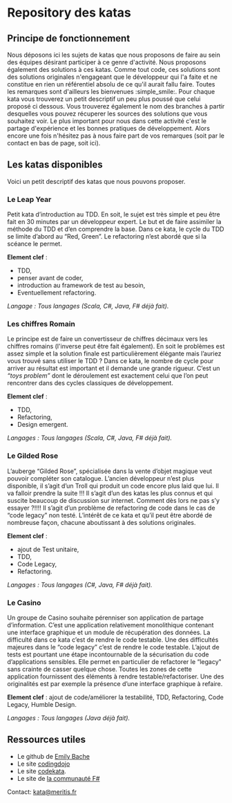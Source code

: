 # Repository des katas #

## Principe de fonctionnement

Nous déposons ici les sujets de katas que nous proposons de faire au sein des équipes désirant participer à ce genre d'activité. Nous proposons également des solutions à ces katas. Comme tout code, ces solutions sont des solutions originales n'engageant que le développeur qui l'a faite et ne constitue en rien un référentiel absolu de ce qu'il aurait fallu faire. Toutes les remarques sont d'ailleurs les bienvenues :simple_smile:.
Pour chaque kata vous trouverez un petit descriptif un peu plus poussé que celui proposé ci dessous. Vous trouverez également le nom des branches à partir desquelles vous pouvez récuperer les sources des solutions que vous souhaitez voir.
Le plus important pour nous dans cette activité c'est le partage d'expérience et les bonnes pratiques de développement. Alors encore une fois n'hésitez pas à nous faire part de vos remarques (soit par le contact en bas de page, soit ici).

## Les katas disponibles

Voici un petit descriptif des katas que nous pouvons proposer.

### Le Leap Year

Petit kata d’introduction au TDD. En soit, le sujet est très simple et peu être fait en 30 minutes par un développeur expert. Le but et de faire assimiler la méthode du TDD et d’en comprendre la base. Dans ce kata, le cycle du TDD se limite d’abord au “Red, Green”. Le refactoring n’est abordé que si la scéance le permet.

**Element clef** :
* TDD,
* penser avant de coder,
* introduction au framework de test au besoin,
* Eventuellement refactoring.

*Langage : Tous langages (Scala, C#, Java, F# déjà fait).*

### Les chiffres Romain

Le principe est de faire un convertisseur de chiffres décimaux vers les chiffres romains (l'inverse peut être fait également). En soit le problèmes est assez simple et la solution finale est particulièrement élégante mais l’auriez vous trouvé sans utiliser le TDD ?
Dans ce kata, le nombre de cycle pour arriver au résultat est important et il demande une grande rigueur. C’est un  *“toys problem”* dont le déroulement est exactement celui que l’on peut rencontrer dans des cycles classiques de développement.

**Element clef** :
* TDD,
* Refactoring,
* Design emergent.

*Langages : Tous langages (Scala, C#, Java, F# déjà fait).*

### Le Gilded Rose

L’auberge “Gilded Rose”, spécialisée dans la vente d’objet magique veut pouvoir compléter son catalogue. L’ancien développeur n’est plus disponible, il s’agit d’un Troll qui produit un code encore plus laid que lui. Il va falloir prendre la suite !!!
Il s’agit d’un des katas les plus connus et qui suscite beaucoup de discussion sur internet. Comment dès lors ne pas s’y essayer ?!!!! Il s’agit d’un problème de refactoring de code dans le cas de “code legacy” non testé. 
L’intérêt de ce kata et qu’il peut être abordé de nombreuse façon, chacune aboutissant à des solutions originales.

**Element clef** :
* ajout de Test unitaire,
* TDD,
* Code Legacy,
* Refactoring.

*Langages : Tous langages (C#, Java, F# déjà fait).*

### Le Casino

Un groupe de Casino souhaite pérenniser son application de partage d’information. C’est une application relativement monolithique contenant une interface graphique et un module de récupération des données. La difficulté dans ce kata c’est de rendre le code testable.
Une des difficultés majeures dans le “code legacy” c’est de rendre le code testable. L’ajout de tests est pourtant une étape incontournable de la sécurisation du code d’applications sensibles. Elle permet en particulier de refactorer le “legacy" sans crainte de casser quelque chose.
Toutes les zones de cette application fournissent des éléments à rendre testable/refactoriser. Une des originalités est par exemple la présence d’une interface graphique à refaire.

**Element clef** :
ajout de code/améliorer la testabilité,
TDD,
Refactoring,
Code Legacy,
Humble Design.

*Langages : Tous langages (Java déjà fait).*

## Ressources utiles

* Le github de [Emily Bache](https://github.com/emilybache/)
* Le site [codingdojo](http://www.codingdojo.org/) 
* Le site [codekata](http://codekata.pragprog.com).
* Le site de [la communauté F#](https://github.com/c4fsharp)

Contact: kata@meritis.fr
